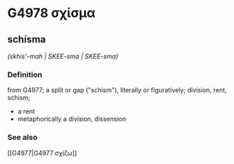 # G4978 σχίσμα

## schísma

_(skhis'-mah | SKEE-sma | SKEE-sma)_

### Definition

from G4977; a split or gap ("schism"), literally or figuratively; division, rent, schism; 

- a rent
- metaphorically a division, dissension

### See also

[[G4977|G4977 σχίζω]]
